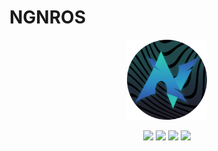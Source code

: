 # NGNROS

<p align="center">
<img src="https://github.com/AbderrahmaneTaha/NGNROS-packages/blob/418dfcf1ec1eefea7588f748a6d4f8c28b332b32/ngnros-artwork/wavelogo_circle.png" height="128" width="128" alt="NGNR OS">
</p>

<p align="center">
  <img src="https://img.shields.io/badge/Maintained%3F-Yes-green?style=flat-square">
  <img src="https://img.shields.io/github/downloads/AbderrahmaneTaha/releases/total?label=downloads&logo=github&color=blue&style=flat-square">
  <img src="https://img.shields.io/github/stars/AbderrahmaneTaha/NGNROS?&color=yellow&style=flat-square">
  <img src="https://img.shields.io/github/issues/AbderrahmaneTaha/NGNROS?color=violet&style=flat-square">
</p>

